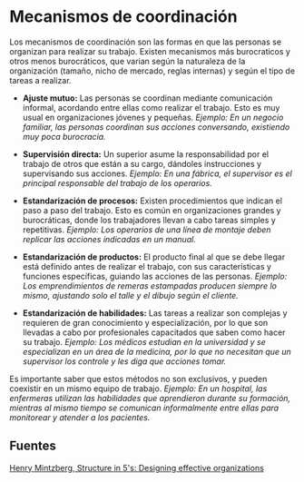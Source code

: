 # Mecanismos de coordinación

Los mecanismos de coordinación son las formas en que las personas se organizan para realizar su trabajo. Existen mecanismos más burocraticos y otros menos burocráticos, que varian según la naturaleza de la organización (tamaño, nicho de mercado, reglas internas) y según el tipo de tareas a realizar.

* **Ajuste mutuo:** Las personas se coordinan mediante comunicación informal, acordando entre ellas como realizar el trabajo. Esto es muy usual en organizaciones jóvenes y pequeñas. *Ejemplo: En un negocio familiar, las personas coordinan sus acciones conversando, existiendo muy poca burocracia.*

* **Supervisión directa:** Un superior asume la responsabilidad por el trabajo de otros que están a su cargo, dándoles instrucciones y supervisando sus acciones. *Ejemplo: En una fábrica, el supervisor es el principal responsable del trabajo de los operarios.*

* **Estandarización de procesos:** Existen procedimientos que indican el paso a paso del trabajo. Esto es común en organizaciones grandes y burocráticas, donde los trabajadores llevan a cabo tareas simples y repetitivas. *Ejemplo: Los operarios de una línea de montaje deben replicar las acciones indicadas en un manual.*

* **Estandarización de productos:** El producto final al que se debe llegar está definido antes de realizar el trabajo, con sus características y funciones específicas, guiando las acciones de las personas. *Ejemplo: Los emprendimientos de remeras estampadas producen siempre lo mismo, ajustando solo el talle y el dibujo según el cliente.*

* **Estandarización de habilidades:** Las tareas a realizar son complejas y requieren de gran conocimiento y especialización, por lo que son llevadas a cabo por profesionales capacitados que saben como hacer su trabajo. *Ejemplo: Los médicos estudian en la universidad y se especializan en un área de la medicina, por lo que no necesitan que un supervisor los controle y les diga que acciones tomar.*

Es importante saber que estos métodos no son exclusivos, y pueden coexistir en un mismo equipo de trabajo. *Ejemplo: En un hospital, las enfermeras utilizan las habilidades que aprendieron durante su formación, mientras al mismo tiempo se comunican informalmente entre ellas para monitorear y atender a los pacientes.*

## Fuentes
[Henry Mintzberg, Structure in 5's: Designing effective organizations](https://mintzberg.org/books/structure-5s-designing-effective-organizations)